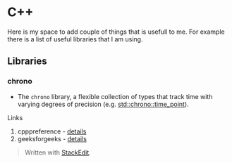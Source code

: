 # C++ 

Here is my space to add couple of things that is usefull to me. For example there is a list of useful libraries that I am using.

## Libraries
### chrono
-   The  `chrono`  library, a flexible collection of types that track time with varying degrees of precision (e.g.  [std::chrono::time_point](https://en.cppreference.com/w/cpp/chrono/time_point "cpp/chrono/time point")).

Links
 1.  cpppreference - [details](https://en.cppreference.com/w/cpp/chrono)
 2. geeksforgeeks - [details](https://www.geeksforgeeks.org/chrono-in-c/)



> Written with [StackEdit](https://stackedit.io/).
<!--stackedit_data:
eyJoaXN0b3J5IjpbMTk3MDQ1NTQxM119
-->